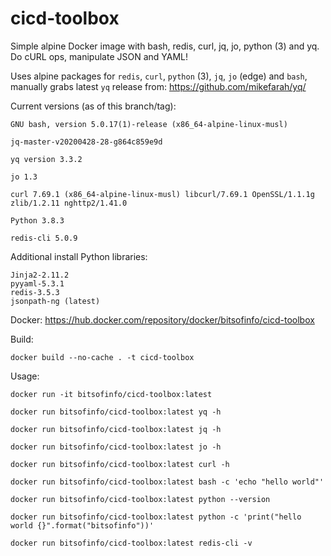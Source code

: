 # cicd-toolbox

Simple alpine Docker image with bash, redis, curl, jq, jo, python (3) and yq. Do cURL ops, manipulate JSON and YAML!

Uses alpine packages for `redis`, `curl`, `python` (3), `jq`, `jo` (edge) and `bash`, manually grabs latest `yq` release from: https://github.com/mikefarah/yq/

Current versions (as of this branch/tag):
```
GNU bash, version 5.0.17(1)-release (x86_64-alpine-linux-musl)

jq-master-v20200428-28-g864c859e9d

yq version 3.3.2

jo 1.3

curl 7.69.1 (x86_64-alpine-linux-musl) libcurl/7.69.1 OpenSSL/1.1.1g zlib/1.2.11 nghttp2/1.41.0

Python 3.8.3

redis-cli 5.0.9
```

Additional install Python libraries:
```
Jinja2-2.11.2
pyyaml-5.3.1
redis-3.5.3
jsonpath-ng (latest)
```

Docker: https://hub.docker.com/repository/docker/bitsofinfo/cicd-toolbox

Build:
```
docker build --no-cache . -t cicd-toolbox
```

Usage:
```
docker run -it bitsofinfo/cicd-toolbox:latest

docker run bitsofinfo/cicd-toolbox:latest yq -h

docker run bitsofinfo/cicd-toolbox:latest jq -h

docker run bitsofinfo/cicd-toolbox:latest jo -h

docker run bitsofinfo/cicd-toolbox:latest curl -h

docker run bitsofinfo/cicd-toolbox:latest bash -c 'echo "hello world"'

docker run bitsofinfo/cicd-toolbox:latest python --version

docker run bitsofinfo/cicd-toolbox:latest python -c 'print("hello world {}".format("bitsofinfo"))'

docker run bitsofinfo/cicd-toolbox:latest redis-cli -v
```

